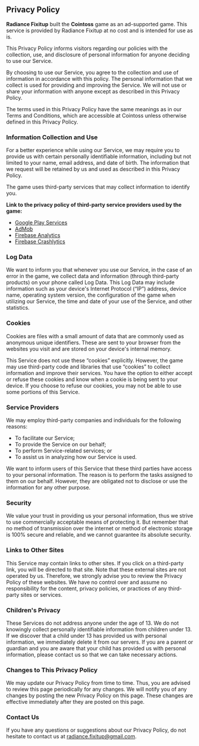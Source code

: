 ## Privacy Policy

**Radiance Fixitup** built the **Cointoss** game as an ad-supported game. This service is provided by Radiance Fixitup at no cost and is intended for use as is.

This Privacy Policy informs visitors regarding our policies with the collection, use, and disclosure of personal information for anyone deciding to use our Service.

By choosing to use our Service, you agree to the collection and use of information in accordance with this policy. The personal information that we collect is used for providing and improving the Service. We will not use or share your information with anyone except as described in this Privacy Policy.

The terms used in this Privacy Policy have the same meanings as in our Terms and Conditions, which are accessible at Cointoss unless otherwise defined in this Privacy Policy.

### Information Collection and Use

For a better experience while using our Service, we may require you to provide us with certain personally identifiable information, including but not limited to your name, email address, and date of birth. The information that we request will be retained by us and used as described in this Privacy Policy.

The game uses third-party services that may collect information to identify you.

**Link to the privacy policy of third-party service providers used by the game:**

- [Google Play Services](https://policies.google.com/privacy)
- [AdMob](https://support.google.com/admob/answer/6128543?hl=en)
- [Firebase Analytics](https://firebase.google.com/policies/analytics)
- [Firebase Crashlytics](https://firebase.google.com/support/privacy)

### Log Data

We want to inform you that whenever you use our Service, in the case of an error in the game, we collect data and information (through third-party products) on your phone called Log Data. This Log Data may include information such as your device's Internet Protocol (“IP”) address, device name, operating system version, the configuration of the game when utilizing our Service, the time and date of your use of the Service, and other statistics.

### Cookies

Cookies are files with a small amount of data that are commonly used as anonymous unique identifiers. These are sent to your browser from the websites you visit and are stored on your device's internal memory.

This Service does not use these “cookies” explicitly. However, the game may use third-party code and libraries that use “cookies” to collect information and improve their services. You have the option to either accept or refuse these cookies and know when a cookie is being sent to your device. If you choose to refuse our cookies, you may not be able to use some portions of this Service.

### Service Providers

We may employ third-party companies and individuals for the following reasons:

- To facilitate our Service;
- To provide the Service on our behalf;
- To perform Service-related services; or
- To assist us in analyzing how our Service is used.

We want to inform users of this Service that these third parties have access to your personal information. The reason is to perform the tasks assigned to them on our behalf. However, they are obligated not to disclose or use the information for any other purpose.

### Security

We value your trust in providing us your personal information, thus we strive to use commercially acceptable means of protecting it. But remember that no method of transmission over the internet or method of electronic storage is 100% secure and reliable, and we cannot guarantee its absolute security.

### Links to Other Sites

This Service may contain links to other sites. If you click on a third-party link, you will be directed to that site. Note that these external sites are not operated by us. Therefore, we strongly advise you to review the Privacy Policy of these websites. We have no control over and assume no responsibility for the content, privacy policies, or practices of any third-party sites or services.

### Children's Privacy

These Services do not address anyone under the age of 13. We do not knowingly collect personally identifiable information from children under 13. If we discover that a child under 13 has provided us with personal information, we immediately delete it from our servers. If you are a parent or guardian and you are aware that your child has provided us with personal information, please contact us so that we can take necessary actions.

### Changes to This Privacy Policy

We may update our Privacy Policy from time to time. Thus, you are advised to review this page periodically for any changes. We will notify you of any changes by posting the new Privacy Policy on this page. These changes are effective immediately after they are posted on this page.

### Contact Us

If you have any questions or suggestions about our Privacy Policy, do not hesitate to contact us at [radiance.fixitup@gmail.com](mailto:radiance.fixitup@gmail.com).
